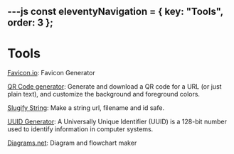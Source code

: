 ---js
const eleventyNavigation = {
	key: "Tools",
	order: 3
};
---

<h1>Tools</h1>

[Favicon.io](https://favicon.io/): Favicon Generator

[QR Code generator](https://it-tools.tech/qrcode-generator): Generate and download a QR code for a URL (or just plain text), and customize the background and foreground colors.

[Slugify String](https://it-tools.tech/slugify-string): Make a string url, filename and id safe.

[UUID Generator](https://it-tools.tech/uuid-generator): A Universally Unique Identifier (UUID) is a 128-bit number used to identify information in computer systems.

[Diagrams.net](https://app.diagrams.net/): Diagram and flowchart maker
